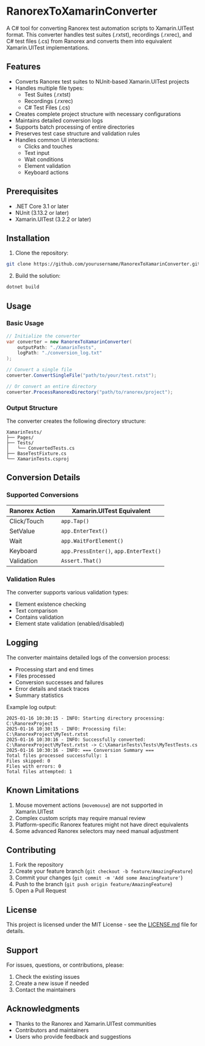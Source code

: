 # RanorexToXamarinConverter

A C# tool for converting Ranorex test automation scripts to Xamarin.UITest format. This converter handles test suites (.rxtst), recordings (.rxrec), and C# test files (.cs) from Ranorex and converts them into equivalent Xamarin.UITest implementations.

## Features

- Converts Ranorex test suites to NUnit-based Xamarin.UITest projects
- Handles multiple file types:
  - Test Suites (.rxtst)
  - Recordings (.rxrec)
  - C# Test Files (.cs)
- Creates complete project structure with necessary configurations
- Maintains detailed conversion logs
- Supports batch processing of entire directories
- Preserves test case structure and validation rules
- Handles common UI interactions:
  - Clicks and touches
  - Text input
  - Wait conditions
  - Element validation
  - Keyboard actions

## Prerequisites

- .NET Core 3.1 or later
- NUnit (3.13.2 or later)
- Xamarin.UITest (3.2.2 or later)

## Installation

1. Clone the repository:
```bash
git clone https://github.com/yourusername/RanorexToXamarinConverter.git
```

2. Build the solution:
```bash
dotnet build
```

## Usage

### Basic Usage

```csharp
// Initialize the converter
var converter = new RanorexToXamarinConverter(
    outputPath: "./XamarinTests",
    logPath: "./conversion_log.txt"
);

// Convert a single file
converter.ConvertSingleFile("path/to/your/test.rxtst");

// Or convert an entire directory
converter.ProcessRanorexDirectory("path/to/ranorex/project");
```

### Output Structure

The converter creates the following directory structure:
```
XamarinTests/
├── Pages/
├── Tests/
│   └── ConvertedTests.cs
├── BaseTestFixture.cs
└── XamarinTests.csproj
```

## Conversion Details

### Supported Conversions

| Ranorex Action | Xamarin.UITest Equivalent |
|----------------|--------------------------|
| Click/Touch | `app.Tap()` |
| SetValue | `app.EnterText()` |
| Wait | `app.WaitForElement()` |
| Keyboard | `app.PressEnter()`, `app.EnterText()` |
| Validation | `Assert.That()` |

### Validation Rules

The converter supports various validation types:
- Element existence checking
- Text comparison
- Contains validation
- Element state validation (enabled/disabled)

## Logging

The converter maintains detailed logs of the conversion process:
- Processing start and end times
- Files processed
- Conversion successes and failures
- Error details and stack traces
- Summary statistics

Example log output:
```
2025-01-16 10:30:15 - INFO: Starting directory processing: C:\RanorexProject
2025-01-16 10:30:15 - INFO: Processing file: C:\RanorexProject\MyTest.rxtst
2025-01-16 10:30:16 - INFO: Successfully converted: C:\RanorexProject\MyTest.rxtst -> C:\XamarinTests\Tests\MyTestTests.cs
2025-01-16 10:30:16 - INFO: === Conversion Summary ===
Total files processed successfully: 1
Files skipped: 0
Files with errors: 0
Total files attempted: 1
```

## Known Limitations

1. Mouse movement actions (`movemouse`) are not supported in Xamarin.UITest
2. Complex custom scripts may require manual review
3. Platform-specific Ranorex features might not have direct equivalents
4. Some advanced Ranorex selectors may need manual adjustment

## Contributing

1. Fork the repository
2. Create your feature branch (`git checkout -b feature/AmazingFeature`)
3. Commit your changes (`git commit -m 'Add some AmazingFeature'`)
4. Push to the branch (`git push origin feature/AmazingFeature`)
5. Open a Pull Request

## License

This project is licensed under the MIT License - see the [LICENSE.md](LICENSE.md) file for details.

## Support

For issues, questions, or contributions, please:
1. Check the existing issues
2. Create a new issue if needed
3. Contact the maintainers

## Acknowledgments

- Thanks to the Ranorex and Xamarin.UITest communities
- Contributors and maintainers
- Users who provide feedback and suggestions